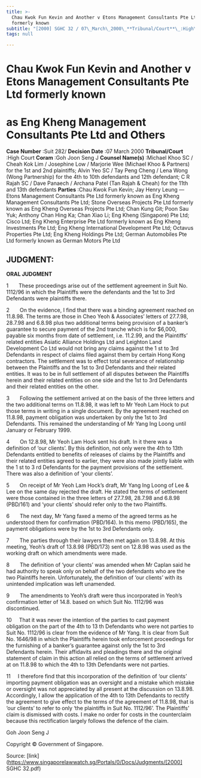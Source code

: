 ```yaml
---
title: >-
  Chau Kwok Fun Kevin and Another v Etons Management Consultants Pte Ltd
  formerly known
subtitle: "[2000] SGHC 32 / 07\_March\_2000\_**Tribunal/Court**\_:High\_Court\_**Coram**\_:Goh\_Joon\_Seng\_J\_**Counsel\_Name(s)**\_:Michael\_Khoo\_SC\_/\_Cheah\_Kok\_Lim\_/\_Josephine\_Low\_/\_Marjorie\_Wee\_(Michael\_Khoo\_&\_Partners)\_for\_the\_1st\_and\_2nd\_plaintiffs;\_Alvin\_Yeo\_SC\_/\_Tay\_Peng\_Cheng\_/\_Lena\_Wong\_(Wong\_Partnership)\_for\_the\_4th\_to\_10th\_defendants\_and\_12th\_defendant;\_C\_R\_Rajah\_SC\_/\_Dave\_Panaech\_/\_Archana\_Patel\_(Tan\_Rajah\_&\_Cheah)\_for\_the\_11th\_and\_13th\_defendants\_**Parties**\_:Chau\_Kwok\_Fun\_Kevin;\_Jay\_Henry\_Leung\_—\_Etons\_Management\_Consultants\_Pte\_Ltd\_formerly\_known\_as\_Eng\_Kheng\_Management\_Consultants\_Pte\_Ltd;\_Stone\_Overseas\_Projects\_Pte\_Ltd\_formerly\_known\_as\_Eng\_Kheng\_Overseas\_Projects\_Pte\_Ltd;\_Chan\_Kung\_Git;\_Poon\_Sau\_Yuk;\_Anthony\_Chan\_Hing\_Ka;\_Chan\_Xiao\_Li;\_Eng\_Kheng\_(Singapore)\_Pte\_Ltd;\_Cisco\_Ltd;\_Eng\_Kheng\_Enterprise\_Pte\_Ltd\_formerly\_known\_as\_Eng\_Kheng\_Investments\_Pte\_Ltd;\_Eng\_Kheng\_International\_Development\_Pte\_Ltd;\_Octavus\_Properties\_Pte\_Ltd;\_Eng\_Kheng\_Holdings\_Pte\_Ltd;\_German\_Automobiles\_Pte\_Ltd\_formerly\_known\_as\_German\_Motors\_Pte\_Ltd"
tags: null

---
```

# Chau Kwok Fun Kevin and Another v Etons Management Consultants Pte Ltd formerly known 

# as Eng Kheng Management Consultants Pte Ltd and Others 



**Case Number** :Suit 282/ **Decision Date** :07 March 2000 **Tribunal/Court** :High Court **Coram** :Goh Joon Seng J **Counsel Name(s)** :Michael Khoo SC / Cheah Kok Lim / Josephine Low / Marjorie Wee (Michael Khoo & Partners) for the 1st and 2nd plaintiffs; Alvin Yeo SC / Tay Peng Cheng / Lena Wong (Wong Partnership) for the 4th to 10th defendants and 12th defendant; C R Rajah SC / Dave Panaech / Archana Patel (Tan Rajah & Cheah) for the 11th and 13th defendants **Parties** :Chau Kwok Fun Kevin; Jay Henry Leung — Etons Management Consultants Pte Ltd formerly known as Eng Kheng Management Consultants Pte Ltd; Stone Overseas Projects Pte Ltd formerly known as Eng Kheng Overseas Projects Pte Ltd; Chan Kung Git; Poon Sau Yuk; Anthony Chan Hing Ka; Chan Xiao Li; Eng Kheng (Singapore) Pte Ltd; Cisco Ltd; Eng Kheng Enterprise Pte Ltd formerly known as Eng Kheng Investments Pte Ltd; Eng Kheng International Development Pte Ltd; Octavus Properties Pte Ltd; Eng Kheng Holdings Pte Ltd; German Automobiles Pte Ltd formerly known as German Motors Pte Ltd 

## JUDGMENT: 

**ORAL JUDGMENT** 

1       These proceedings arise out of the settlement agreement in Suit No. 1112/96 in which the Plaintiffs were the defendants and the 1st to 3rd Defendants were plaintiffs there. 

2       On the evidence, I find that there was a binding agreement reached on 11.8.98. The terms are those in Cheo Yeoh & Associates’ letters of 27.7.98, 28.7.98 and 6.8.98 plus two additional terms being provision of a banker’s guarantee to secure payment of the 2nd tranche which is for $6,000, payable six months from date of settlement, i.e. 11.2.99, and the Plaintiffs’ related entities Asiatic Alliance Holdings Ltd and Leighton Land Development Co Ltd would not bring any claims against the 1 st to 3rd Defendants in respect of claims filed against them by certain Hong Kong contractors. The settlement was to effect total severance of relationship between the Plaintiffs and the 1st to 3rd Defendants and their related entities. It was to be in full settlement of all disputes between the Plaintiffs herein and their related entities on one side and the 1st to 3rd Defendants and their related entities on the other. 

3       Following the settlement arrived at on the basis of the three letters and the two additional terms on 11.8.98, it was left to Mr Yeoh Lam Hock to put those terms in writing in a single document. By the agreement reached on 11.8.98, payment obligation was undertaken by only the 1st to 3rd Defendants. This remained the understanding of Mr Yang Ing Loong until January or February 1999. 

4       On 12.8.98, Mr Yeoh Lam Hock sent his draft. In it there was a definition of ‘our clients’. By this definition, not only were the 4th to 13th Defendants entitled to benefits of releases of claims by the Plaintiffs and their related entities agreed to earlier, they were also made jointly liable with the 1 st to 3 rd Defendants for the payment provisions of the settlement. There was also a definition of ‘your clients’. 


5       On receipt of Mr Yeoh Lam Hock’s draft, Mr Yang Ing Loong of Lee & Lee on the same day rejected the draft. He stated the terms of settlement were those contained in the three letters of 27.7.98, 28.7.98 and 6.8.98 (PBD/161) and ‘your clients’ should refer only to the two Plaintiffs. 

6       The next day, Mr Yang faxed a memo of the agreed terms as he understood them for confirmation (PBD/164). In this memo (PBD/165), the payment obligations were by the 1st to 3rd Defendants only. 

7       The parties through their lawyers then met again on 13.8.98. At this meeting, Yeoh’s draft of 13.8.98 (PBD/173) sent on 12.8.98 was used as the working draft on which amendments were made. 

8       The definition of ‘your clients’ was amended when Mr Caplan said he had authority to speak only on behalf of the two defendants who are the two Plaintiffs herein. Unfortunately, the definition of ‘our clients’ with its unintended implication was left unamended. 

9       The amendments to Yeoh’s draft were thus incorporated in Yeoh’s confirmation letter of 14.8. based on which Suit No. 1112/96 was discontinued. 

10     That it was never the intention of the parties to cast payment obligation on the part of the 4th to 13 th Defendants who were not parties to Suit No. 1112/96 is clear from the evidence of Mr Yang. It is clear from Suit No. 1646/98 in which the Plaintiffs herein took enforcement proceedings for the furnishing of a banker’s guarantee against only the 1st to 3rd Defendants herein. Their affidavits and pleadings there and the original statement of claim in this action all relied on the terms of settlement arrived at on 11.8.98 to which the 4th to 13th Defendants were not parties. 

11     I therefore find that this incorporation of the definition of ‘our clients’ importing payment obligation was an oversight and a mistake which mistake or oversight was not appreciated by all present at the discussion on 13.8.98. Accordingly, I allow the application of the 4th to 13th Defendants to rectify the agreement to give effect to the terms of the agreement of 11.8.98, that is ‘our clients’ to refer to only ‘the plaintiffs in Suit No. 1112/96’. The Plaintiffs’ claim is dismissed with costs. I make no order for costs in the counterclaim because this rectification largely follows the defence of the claim. 

Goh Joon Seng J 

 Copyright © Government of Singapore. 


Source: [link](https://www.singaporelawwatch.sg/Portals/0/Docs/Judgments/[2000] SGHC 32.pdf)
